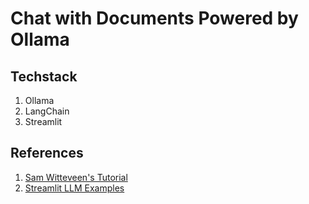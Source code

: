 # Chat with Documents Powered by Ollama

## Techstack
1. Ollama
2. LangChain
3. Streamlit

## References
1. [Sam Witteveen's Tutorial](https://github.com/samwit/langchain-tutorials/tree/main/2024/gemma2_local_rag)
2. [Streamlit LLM Examples](https://llm-examples.streamlit.app/)